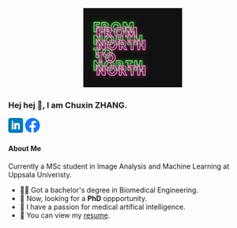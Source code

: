 
<div id="header" align="center">
  <img src="https://github.com/chuxinZ/chuxinZ/blob/main/icon/bb.gif" width="200"/>
</div>

### Hej hej 🙌, I am **Chuxin ZHANG**.


<p align='left'>
<a href="https://www.linkedin.com/in/chuxin-zhang-a36664126/"><img height="30" src="https://github.com/chuxinZ/chuxinZ/blob/main/icon/linkedin.png?raw=true"></a>
<a href="https://www.facebook.com/chuhsin.chang.1"><img height="30" src="https://github.com/chuxinZ/chuxinZ/blob/main/icon/fb.png?raw=true"></a>
<p>

#### About Me
Currently a MSc student in Image Analysis and Machine Learning at Uppsala Univeristy.
- 👩‍🎓 Got a bachelor's degree in Biomedical Engineering.
- 🎯 Now, looking for a **PhD** oppportunity.
- 🤟 I have a passion for medical artifical intelligence.
- 🐂 You can view my [resume]( https://github.com/chuxinZ/chuxinZ/blob/main/document/Chuxin_Zhang_CV.pdf ).
